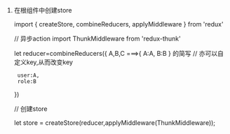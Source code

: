1. 在根组件中创建store
   
    import { createStore, combineReducers, applyMiddleware } from 'redux'

    // 异步action
    import ThunkMiddleware from 'redux-thunk'
    
    let reducer=combineReducers({
        A,B,C
        ===>{
            A:A,
            B:B
        } 的简写
        // 亦可以自定义key,从而改变key

        user:A,
        role:B
    })

    // 创建store

    let store = createStore(reducer,applyMiddleware(ThunkMiddleware));